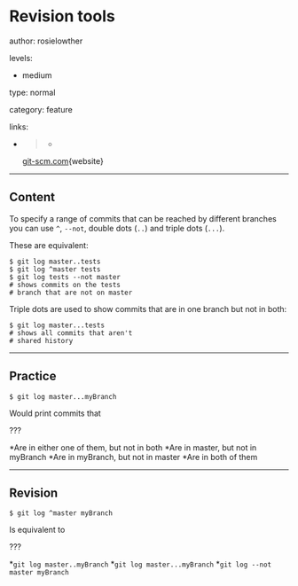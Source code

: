 # Revision tools
author: rosielowther

levels:

  - medium

type: normal

category: feature

links:

  - >-
    [git-scm.com](http://git-scm.com/book/en/v2/Git-Tools-Revision-Selection){website}

---
## Content

To specify a range of commits that can be reached by different branches you can use `^`, `--not`, double dots (`..`) and triple dots (`...`).

These are equivalent:
```
$ git log master..tests
$ git log ^master tests
$ git log tests --not master
# shows commits on the tests
# branch that are not on master
```
Triple dots are used to show commits that are in one branch but not in both:
```
$ git log master...tests
# shows all commits that aren't
# shared history
```

---
## Practice

```
$ git log master...myBranch
```
Would print commits that

???

*Are in either one of them, but not in both
*Are in master, but not in myBranch
*Are in myBranch, but not in master
*Are in both of them

---
## Revision

```
$ git log ^master myBranch
```
Is equivalent to

???

*`git log master..myBranch`
*`git log master...myBranch`
*`git log --not master myBranch`
